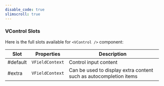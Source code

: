 ```yaml
---
disable_code: true
slimscroll: true
---
```


### VControl Slots

Here is the full slots available for `<VControl />` component:

| Slot     | Properties                                     | Description                                                       |
| -------- | ---------------------------------------------- | ----------------------------------------------------------------- |
| #default | <span class="is-object">`VFieldContext`</span> | Control input content                                             |
| #extra   | <span class="is-object">`VFieldContext`</span> | Can be used to display extra content such as autocompletion items |
